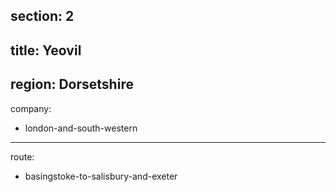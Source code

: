 ﻿section: 2
----
title: Yeovil
----
region: Dorsetshire
----
company:
- london-and-south-western
----
route:
- basingstoke-to-salisbury-and-exeter
